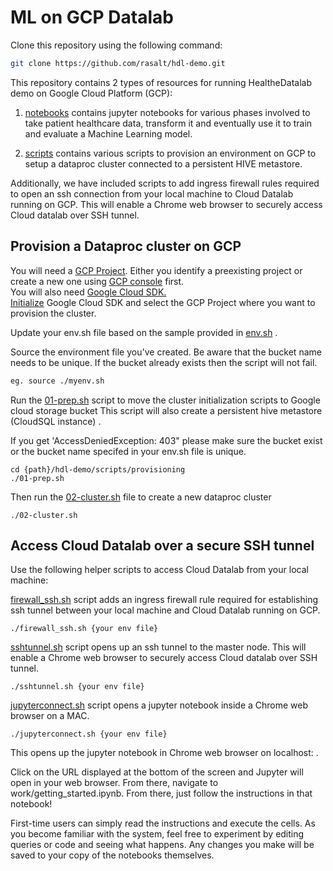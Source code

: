 # ML on GCP Datalab

Clone this repository using the following command:
```bash
git clone https://github.com/rasalt/hdl-demo.git
```

This repository contains 2 types of resources for running HealtheDatalab demo on Google Cloud Platform (GCP):  

1. [notebooks](https://github.com/rasalt/hdl-demo/tree/master/notebooks "Jupyter Notebooks") contains jupyter notebooks for various phases involved to take patient healthcare data, transform it and eventually use it to train and evaluate a Machine Learning model.  

2. [scripts](https://github.com/rasalt/hdl-demo/tree/master/scripts "Shell scripts") contains various scripts to provision an environment on GCP to setup a dataproc cluster connected to a persistent HIVE metastore.  

Additionally, we have included scripts to add ingress firewall rules required to open an ssh connection from your local machine to Cloud Datalab running on GCP. This will enable a Chrome web browser to securely access Cloud datalab over SSH tunnel.  

## Provision a Dataproc cluster on GCP

You will need a [GCP Project](https://cloud.google.com/storage/docs/projects). Either you identify a preexisting project or create a new one using [GCP console](https://cloud.google.com/compute/docs/console) first.  
You will also need [Google Cloud SDK.](https://cloud.google.com/sdk/install)  
[Initialize](https://cloud.google.com/sdk/docs/initializing) Google Cloud SDK and select the GCP Project where you want to provision the cluster.

Update your env.sh file based on the sample provided in [env.sh]( ./scripts/provisioning/env.sh) .  

Source the environment file you've created. Be aware that the bucket name needs to be unique. If the bucket already exists then the script will not fail.

```bash
eg. source ./myenv.sh
```

Run the [01-prep.sh](./scripts/provisioning/01-prep.sh) script to move the cluster initialization scripts to Google cloud storage bucket
This script will also create a persistent hive metastore (CloudSQL instance) .

If you get 'AccessDeniedException: 403" please make sure the bucket exist or the bucket name specifed in your env.sh file is unique.

```
cd {path}/hdl-demo/scripts/provisioning
./01-prep.sh
```

Then run the [02-cluster.sh](./scripts/provisioning/02-cluster.sh) file to create a new dataproc cluster
```
./02-cluster.sh
``` 

## Access Cloud Datalab over a secure SSH tunnel
Use the following helper scripts to access Cloud Datalab from your local machine:  

[firewall_ssh.sh](./scripts/provisioning/firewall_ssh.sh) script adds an ingress firewall rule required for establishing ssh tunnel between your local machine and Cloud Datalab running on GCP.  
```
./firewall_ssh.sh {your env file}
```

[sshtunnel.sh](./scripts/provisioning/sshtunnel.sh) script opens up an ssh tunnel to the master node. This will enable a Chrome web browser to securely access Cloud datalab over SSH tunnel.
```
./sshtunnel.sh {your env file}
```

[jupyterconnect.sh](./scripts/provisioning/jupyterconnect.sh) script opens a jupyter notebook inside a Chrome web browser on a MAC.  
```
./jupyterconnect.sh {your env file}
```
This opens up the jupyter notebook in Chrome web browser on localhost:<port> .

Click on the URL displayed at the bottom of the screen and Jupyter will open in your web browser. From there, navigate to work/getting_started.ipynb. From there, just follow the instructions in that notebook!

First-time users can simply read the instructions and execute the cells. As you become familiar with the system, feel free to experiment by editing queries or code and seeing what happens. Any changes you make will be saved to your copy of the notebooks themselves.
